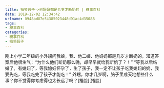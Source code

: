 ```yaml
---
title: 搞笑段子->他妈妈都是几岁才断奶的 | 糗事百科
date: 2019-12-02 12:34:42
urlname: 0948ad87e54385023448d91ac4d35088
tags: 
- 糗事百科
categories:
- 糗事百科
- 搞笑段子
---
```

刚上小学二年级的小外甥问我娘，我、他二姨、他妈妈都是几岁才断奶的，知道答案后他很生气：“为什么他们断奶那么晚，却早早就给我断奶了？！”     “等我以后结婚了，有媳妇了，等我媳妇怀孕了，生了孩子，我一定不让孩子吃我媳妇的奶，我要先吃，等我吃完了孩子才能吃！”      外甥，你才几岁啊，脑子里成天地想些什么事？你不觉得你考虑得也太长远了吗？[捂脸][捂脸]


